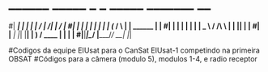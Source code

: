 # ______ _____ _    _    _____      _______            __ 
#|  ____|_   _| |  | |  / ____|  /\|__   __|          /_ |
#| |__    | | | |  | | | (___   /  \  | |     ______   | |
#|  __|   | | | |  | |  \___ \ / /\ \ | |    |______|  | |
#| |____ _| |_| |__| |  ____) / ____ \| |              | |
#|______|_____|\____/  |_____/_/    \_\_|              |_|
                                                          
#Codigos da equipe EIUsat para o CanSat EIUsat-1 competindo na primeira OBSAT
#Códigos para a câmera (modulo 5), modulos 1-4, e radio receptor 
                                            
